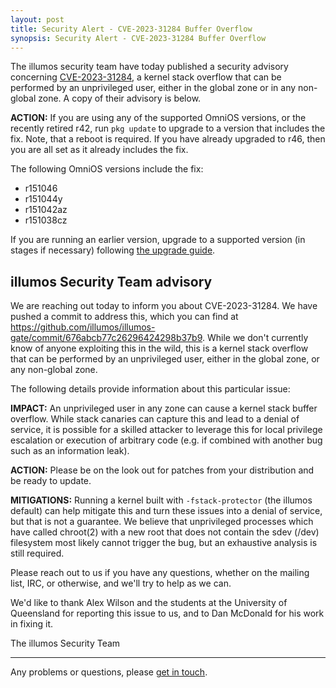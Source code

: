 ```yaml
---
layout: post
title: Security Alert - CVE-2023-31284 Buffer Overflow
synopsis: Security Alert - CVE-2023-31284 Buffer Overflow
---
```


The illumos security team have today published a security advisory concerning
[CVE-2023-31284](https://www.cve.org/CVERecord?id=CVE-2023-31284),
a kernel stack overflow that can be performed by an unprivileged user, either
in the global zone or in any non-global zone. A copy of their advisory is
below.

**ACTION:** If you are using any of the supported OmniOS versions,
or the recently retired r42, run `pkg update` to upgrade to a version that
includes the fix. Note, that a reboot is required. If you have already upgraded
to r46, then you are all set as it already includes the fix.

The following OmniOS versions include the fix:

*   r151046
*   r151044y
*   r151042az
*   r151038cz

If you are running an earlier version, upgrade to a supported version (in
stages if necessary) following [the upgrade guide](/upgrade.html).

## illumos Security Team advisory

We are reaching out today to inform you about CVE-2023-31284. We have pushed a
commit to address this, which you can find at
<https://github.com/illumos/illumos-gate/commit/676abcb77c26296424298b37b9>.
While we don't currently know of anyone exploiting this in the wild, this is a
kernel stack overflow that can be performed by an unprivileged user, either in
the global zone, or any non-global zone.

The following details provide information about this particular issue:

**IMPACT:** An unprivileged user in any zone can cause a kernel stack buffer
overflow. While stack canaries can capture this and lead to a denial of
service, it is possible for a skilled attacker to leverage this for local
privilege escalation or execution of arbitrary code (e.g. if combined with
another bug such as an information leak).

**ACTION:** Please be on the look out for patches from your distribution and be
ready to update.

**MITIGATIONS:** Running a kernel built with `-fstack-protector` (the illumos
default) can help mitigate this and turn these issues into a denial of service,
but that is not a guarantee. We believe that unprivileged processes which have
called chroot(2) with a new root that does not contain the sdev (/dev)
filesystem most likely cannot trigger the bug, but an exhaustive analysis is
still required.

Please reach out to us if you have any questions, whether on the mailing list,
IRC, or otherwise, and we'll try to help as we can.

We'd like to thank Alex Wilson and the students at the University of Queensland
for reporting this issue to us, and to Dan McDonald for his work in fixing it.

The illumos Security Team

---

Any problems or questions, please [get in touch](/about/contact.html).

